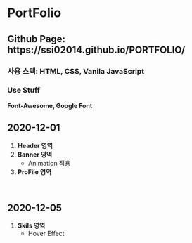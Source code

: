 # PortFolio

<h2>Github Page: https://ssi02014.github.io/PORTFOLIO/</h2>
<h3>사용 스텍: HTML, CSS, Vanila JavaScript</h3>

<h3>Use Stuff</h3>
<strong>Font-Awesome, Google Font</strong>


<h2>2020-12-01</h2>
 <ol>
  <li><strong>Header 영역</strong></li>
  <li>
    <strong>Banner 영역</strong>
    <ul>
        <li>Animation 적용</li>
    </ul>
  </li>
  <li><strong>ProFile 영역</strong></li>
 </ol>

<br>

<h2>2020-12-05</h2>
 <ol>
  <li>
    <strong>Skils 영역</strong>
    <ul>
        <li>Hover Effect</li>
    </ul>
  </li>
 </ol>

<br>
